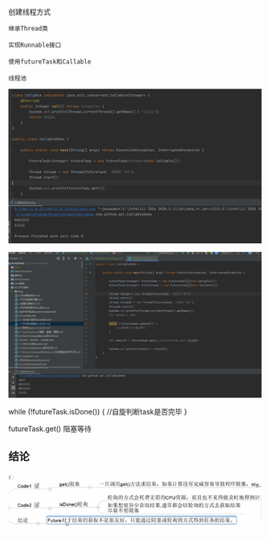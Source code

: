 创建线程方式

    继承Thread类 

    实现Runnable接口

    使用futureTask和Callable

    线程池


![img_50.png](img_50.png)

![img_51.png](img_51.png)

while (!futureTask.isDone()) {
    //自旋判断task是否完毕
}

futureTask.get() 阻塞等待

结论
---

![img_76.png](img_76.png)